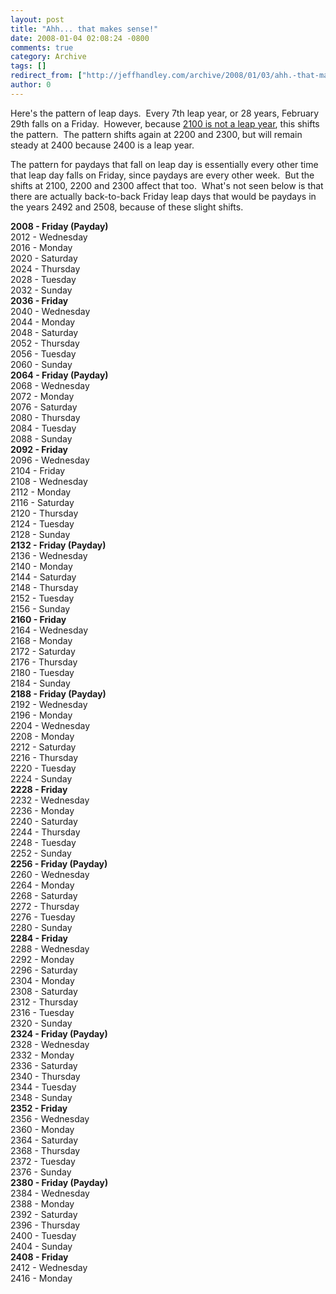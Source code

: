 ```yaml
---
layout: post
title: "Ahh... that makes sense!"
date: 2008-01-04 02:08:24 -0800
comments: true
category: Archive
tags: []
redirect_from: ["http://jeffhandley.com/archive/2008/01/03/ahh.-that-makes-sense.aspx"].aspx
author: 0
---
```

<!-- more -->
<p>Here's the pattern of leap days.  Every 7th leap year, or 28 years, February 29th falls on a Friday.  However, because <a href="http://en.wikipedia.org/wiki/Leap_year#Algorithm" target="_blank">2100 is not a leap year</a>, this shifts the pattern.  The pattern shifts again at 2200 and 2300, but will remain steady at 2400 because 2400 is a leap year.</p>  <p>The pattern for paydays that fall on leap day is essentially every other time that leap day falls on Friday, since paydays are every other week.  But the shifts at 2100, 2200 and 2300 affect that too.  What's not seen below is that there are actually back-to-back Friday leap days that would be paydays in the years 2492 and 2508, because of these slight shifts.</p>  <p><strong>2008 - Friday (Payday)     <br /></strong>2012 - Wednesday    <br />2016 - Monday    <br />2020 - Saturday    <br />2024 - Thursday    <br />2028 - Tuesday    <br />2032 - Sunday    <br /><strong>2036 - Friday</strong>    <br />2040 - Wednesday    <br />2044 - Monday    <br />2048 - Saturday    <br />2052 - Thursday    <br />2056 - Tuesday    <br />2060 - Sunday    <br /><strong>2064 - Friday (Payday)     <br /></strong>2068 - Wednesday    <br />2072 - Monday    <br />2076 - Saturday    <br />2080 - Thursday    <br />2084 - Tuesday    <br />2088 - Sunday    <br /><strong>2092 - Friday</strong>    <br />2096 - Wednesday    <br />2104 - Friday    <br />2108 - Wednesday    <br />2112 - Monday    <br />2116 - Saturday    <br />2120 - Thursday    <br />2124 - Tuesday    <br />2128 - Sunday    <br /><strong>2132 - Friday (Payday)     <br /></strong>2136 - Wednesday    <br />2140 - Monday    <br />2144 - Saturday    <br />2148 - Thursday    <br />2152 - Tuesday    <br />2156 - Sunday    <br /><strong>2160 - Friday</strong>    <br />2164 - Wednesday    <br />2168 - Monday    <br />2172 - Saturday    <br />2176 - Thursday    <br />2180 - Tuesday    <br />2184 - Sunday    <br /><strong>2188 - Friday (Payday)     <br /></strong>2192 - Wednesday    <br />2196 - Monday    <br />2204 - Wednesday    <br />2208 - Monday    <br />2212 - Saturday    <br />2216 - Thursday    <br />2220 - Tuesday    <br />2224 - Sunday    <br /><strong>2228 - Friday</strong>    <br />2232 - Wednesday    <br />2236 - Monday    <br />2240 - Saturday    <br />2244 - Thursday    <br />2248 - Tuesday    <br />2252 - Sunday    <br /><strong>2256 - Friday (Payday)     <br /></strong>2260 - Wednesday    <br />2264 - Monday    <br />2268 - Saturday    <br />2272 - Thursday    <br />2276 - Tuesday    <br />2280 - Sunday    <br /><strong>2284 - Friday</strong>    <br />2288 - Wednesday    <br />2292 - Monday    <br />2296 - Saturday    <br />2304 - Monday    <br />2308 - Saturday    <br />2312 - Thursday    <br />2316 - Tuesday    <br />2320 - Sunday    <br /><strong>2324 - Friday (Payday)     <br /></strong>2328 - Wednesday    <br />2332 - Monday    <br />2336 - Saturday    <br />2340 - Thursday    <br />2344 - Tuesday    <br />2348 - Sunday    <br /><strong>2352 - Friday</strong>    <br />2356 - Wednesday    <br />2360 - Monday    <br />2364 - Saturday    <br />2368 - Thursday    <br />2372 - Tuesday    <br />2376 - Sunday    <br /><strong>2380 - Friday (Payday)     <br /></strong>2384 - Wednesday    <br />2388 - Monday    <br />2392 - Saturday    <br />2396 - Thursday    <br />2400 - Tuesday    <br />2404 - Sunday    <br /><strong>2408 - Friday</strong>    <br />2412 - Wednesday    <br />2416 - Monday</p>

